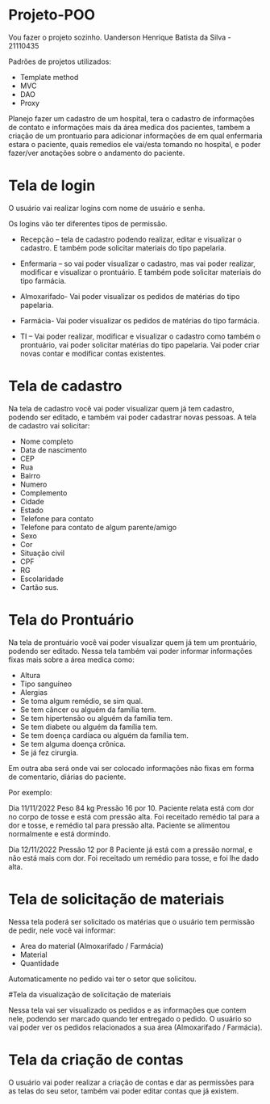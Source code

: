 # Projeto-POO

Vou fazer o projeto sozinho.
Uanderson Henrique Batista da Silva - 21110435

Padrões de projetos utilizados:
* Template method  
* MVC
* DAO
* Proxy


Planejo fazer um cadastro de um hospital, tera o cadastro de informações de contato e informações mais da área medica dos pacientes, tambem a criação de um prontuario para adicionar informações de em qual enfermaria estara o paciente, quais remedios ele vai/esta tomando no hospital, e poder fazer/ver anotações sobre o andamento do paciente.

# Tela de login
O usuário vai realizar logins com nome de usuário e senha.

Os logins vão ter diferentes tipos de permissão.
*	Recepção – tela de cadastro podendo realizar, editar e visualizar o cadastro. E também pode solicitar materiais do tipo papelaria.

*	Enfermaria – so vai poder visualizar o cadastro, mas vai poder realizar, modificar e visualizar o prontuário. E também pode solicitar materiais do tipo farmácia.

*	Almoxarifado- Vai poder visualizar os pedidos de matérias do tipo papelaria.

*	Farmácia- Vai poder visualizar os pedidos de matérias do tipo farmácia.

*	TI – Vai poder realizar, modificar e visualizar o cadastro como também o prontuário, vai poder solicitar matérias do tipo papelaria.  Vai poder criar novas contar e modificar contas existentes.

#  Tela de cadastro
Na tela de cadastro você vai poder visualizar quem já tem cadastro, podendo ser editado, e também vai poder cadastrar novas pessoas.
A tela de cadastro vai solicitar:
* Nome completo
*	Data de nascimento
*	CEP
*	Rua
*	Bairro
*	Numero
*	Complemento
*	Cidade
*	Estado
*	Telefone para contato
*	Telefone para contato de algum parente/amigo
*	Sexo
*	Cor
*	Situação civil
*	CPF
*	RG
*	Escolaridade
*	Cartão sus.


# Tela do Prontuário
Na tela de prontuário você vai poder visualizar quem já tem um prontuário, podendo ser editado.
Nessa tela também vai poder informar informações fixas mais sobre a área medica como:
*	Altura
*	Tipo sanguíneo
*	Alergias
*	Se toma algum remédio, se sim qual.
*	Se tem câncer ou alguém da família tem.
*	Se tem hipertensão ou alguém da família tem.
*	Se tem diabete ou alguém da família tem.
*	Se tem doença cardíaca ou alguém da família tem.
*	Se tem alguma doença crônica.
*	Se já fez cirurgia.

Em outra aba será onde vai ser colocado informações não fixas em forma de comentario, diárias do paciente.

Por exemplo:

Dia 11/11/2022
Peso 84 kg
Pressão 16 por 10.
Paciente relata está com dor no corpo de tosse e está com pressão alta.
Foi receitado remédio tal para a dor e tosse, e remédio tal para pressão alta.
Paciente se alimentou normalmente e está dormindo.

Dia 12/11/2022
Pressão 12 por 8
Paciente já está com a pressão normal, e não está mais com dor.
Foi receitado um remédio para tosse, e foi lhe dado alta.




# Tela de solicitação de materiais
Nessa tela poderá ser solicitado os matérias que o usuário tem permissão de pedir, nele você vai informar:
*	Area do material (Almoxarifado / Farmácia)
*	Material
*	Quantidade


Automaticamente no pedido vai ter o setor que solicitou.

#Tela da visualização de solicitação de materiais

Nessa tela vai ser visualizado os pedidos e as informações que contem nele, podendo ser marcado quando ter entregado o pedido.
O usuário so vai poder ver os pedidos relacionados a sua área (Almoxarifado / Farmácia).

# Tela da criação de contas
O usuário vai poder realizar a criação de contas e dar as permissões para as telas do seu setor, também vai poder editar contas que já existem.

